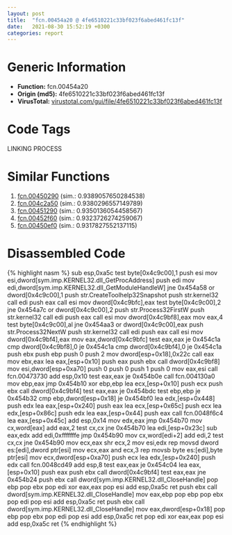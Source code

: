 ```yaml
---
layout: post
title:  "fcn.00454a20 @ 4fe6510221c33bf023f6abed461fc13f"
date:   2021-08-30 15:52:19 +0300
categories: report
---
```


# Generic Information
- **Function:** fcn.00454a20
- **Origin (md5):** 4fe6510221c33bf023f6abed461fc13f
- **VirusTotal:** [virustotal.com/gui/file/4fe6510221c33bf023f6abed461fc13f][virustotal_ref]

# Code Tags
<span class="tag" id="LINKING">LINKING</span>
<span class="tag" id="PROCESS">PROCESS</span>


# Similar Functions

1. [fcn.00450290][similar_1_ref] (sim.: 0.9389057650284538)
2. [fcn.004c2a50][similar_2_ref] (sim.: 0.9380296557149789)
3. [fcn.00451290][similar_3_ref] (sim.: 0.9350136054458567)
4. [fcn.00452f60][similar_4_ref] (sim.: 0.9323726274259067)
5. [fcn.00450ef0][similar_5_ref] (sim.: 0.9317827552137115)


# Disassembled Code

{% highlight nasm %}
sub esp,0xa5c
test byte[0x4c9c00],1
push esi
mov esi,dword[sym.imp.KERNEL32.dll_GetProcAddress]
push edi
mov edi,dword[sym.imp.KERNEL32.dll_GetModuleHandleW]
jne 0x454a58
or dword[0x4c9c00],1
push str.CreateToolhelp32Snapshot
push str.kernel32
call edi
push eax
call esi
mov dword[0x4c9bfc],eax
test byte[0x4c9c00],2
jne 0x454a7c
or dword[0x4c9c00],2
push str.Process32FirstW
push str.kernel32
call edi
push eax
call esi
mov dword[0x4c9bf8],eax
mov eax,4
test byte[0x4c9c00],al
jne 0x454aa3
or dword[0x4c9c00],eax
push str.Process32NextW
push str.kernel32
call edi
push eax
call esi
mov dword[0x4c9bf4],eax
mov eax,dword[0x4c9bfc]
test eax,eax
je 0x454c1a
cmp dword[0x4c9bf8],0
je 0x454c1a
cmp dword[0x4c9bf4],0
je 0x454c1a
push ebx
push ebp
push 0
push 2
mov dword[esp+0x18],0x22c
call eax
mov ebx,eax
lea eax,[esp+0x10]
push eax
push ebx
call dword[0x4c9bf8]
mov esi,dword[esp+0xa70]
push 0
push 0
push 1
push 0
mov eax,esi
call fcn.00473730
add esp,0x10
test eax,eax
je 0x454b0e
call fcn.004130a0
mov ebp,eax
jmp 0x454b10
xor ebp,ebp
lea ecx,[esp+0x10]
push ecx
push ebx
call dword[0x4c9bf4]
test eax,eax
je 0x454bdc
test ebp,ebp
je 0x454b32
cmp ebp,dword[esp+0x18]
je 0x454bf0
lea edx,[esp+0x448]
push edx
lea eax,[esp+0x240]
push eax
lea ecx,[esp+0x65c]
push ecx
lea edx,[esp+0x86c]
push edx
lea eax,[esp+0x44]
push eax
call fcn.0048f6c4
lea eax,[esp+0x45c]
add esp,0x14
mov edx,eax
jmp 0x454b70
mov cx,word[eax]
add eax,2
test cx,cx
jne 0x454b70
lea edi,[esp+0x23c]
sub eax,edx
add edi,0xfffffffe
jmp 0x454b90
mov cx,word[edi+2]
add edi,2
test cx,cx
jne 0x454b90
mov ecx,eax
shr ecx,2
mov esi,edx
rep movsd dword es:[edi],dword ptr[esi]
mov ecx,eax
and ecx,3
rep movsb byte es:[edi],byte ptr[esi]
mov ecx,dword[esp+0xa70]
push ecx
lea edx,[esp+0x240]
push edx
call fcn.0048cd49
add esp,8
test eax,eax
je 0x454c04
lea eax,[esp+0x10]
push eax
push ebx
call dword[0x4c9bf4]
test eax,eax
jne 0x454b24
push ebx
call dword[sym.imp.KERNEL32.dll_CloseHandle]
pop ebp
pop ebx
pop edi
xor eax,eax
pop esi
add esp,0xa5c
ret 
push ebx
call dword[sym.imp.KERNEL32.dll_CloseHandle]
mov eax,ebp
pop ebp
pop ebx
pop edi
pop esi
add esp,0xa5c
ret 
push ebx
call dword[sym.imp.KERNEL32.dll_CloseHandle]
mov eax,dword[esp+0x18]
pop ebp
pop ebx
pop edi
pop esi
add esp,0xa5c
ret 
pop edi
xor eax,eax
pop esi
add esp,0xa5c
ret 
{% endhighlight %}


[similar_1_ref]: /report/fcn.00450290@4fe6510221c33bf023f6abed461fc13f
[similar_2_ref]: /report/fcn.004c2a50@279a61b1e76da49531f1f16fd1102a2d
[similar_3_ref]: /report/fcn.00451290@4fe6510221c33bf023f6abed461fc13f
[similar_4_ref]: /report/fcn.00452f60@289859175c221b107317af7727d26c17
[similar_5_ref]: /report/fcn.00450ef0@4fe6510221c33bf023f6abed461fc13f
[virustotal_ref]: https://www.virustotal.com/gui/file/4fe6510221c33bf023f6abed461fc13f